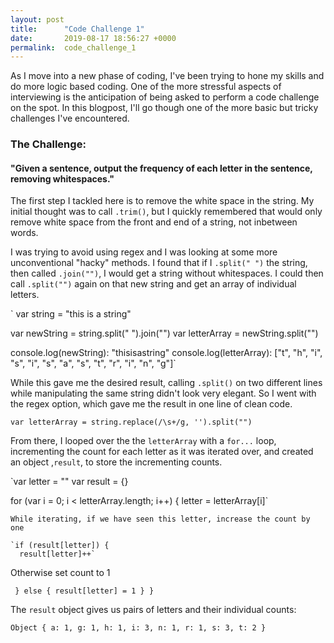 ```yaml
---
layout: post
title:      "Code Challenge 1"
date:       2019-08-17 18:56:27 +0000
permalink:  code_challenge_1
---
```


As I move into a new phase of coding, I've been trying to hone my skills and do more logic based coding. One of the more stressful aspects of interviewing is the anticipation of being asked to perform a code challenge on the spot. In this blogpost, I'll go though one of the more basic but tricky challenges I've encountered. 

### The Challenge:

 #### "Given a sentence, output the frequency of each letter in the sentence, removing whitespaces."
 
The first step I tackled here is to remove the white space in the string. My initial thought was to call ```.trim()```, but I quickly remembered that would only remove white space from the front and end of a string, not inbetween words.
 
 I was trying to avoid using regex and I was looking at some more unconventional "hacky" methods. I found that if I ```.split(" ")``` the string, then called ```.join("")```, I would get a string without whitespaces. I could then call ```.split("")``` again on that new string and get an array of individual letters.

` var string = "this is a string"

var newString = string.split(" ").join("")
var letterArray = newString.split("")

console.log(newString): "thisisastring"
console.log(letterArray): ["t", "h", "i", "s", "i", "s", "a", "s", "t", "r", "i", "n", "g"]`

While this gave me the desired result, calling ```.split()``` on two different lines while manipulating the same string didn't look very elegant. So I went with the regex option, which gave me the result in one line of clean code.

`var letterArray = string.replace(/\s+/g, '').split("")`

From there, I looped over the the `letterArray` with a `for...` loop, incrementing the count for each letter as it was iterated over, and created an object ,`result`, to store the incrementing counts. 

`var letter = ""
var result = {}

for (var i = 0; i < letterArray.length; i++) {
  letter = letterArray[i]`
	
	While iterating, if we have seen this letter, increase the count by one
	
    `if (result[letter]) {
      result[letter]++`
			
  Otherwise set count to 1
	
   ` } else {
      result[letter] = 1
    }
}`

The `result` object gives us pairs of letters and their individual counts: 

`Object {
  a: 1,
  g: 1,
  h: 1,
  i: 3,
  n: 1,
  r: 1,
  s: 3,
  t: 2
}`

